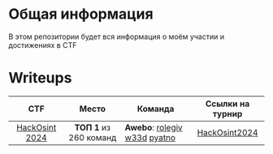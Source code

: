 # Общая информация

В этом репозитории будет вся информация о моём участии и достижениях в CTF

# Writeups

| CTF                        | Место   | Команда| Ссылки на турнир     |
|:--------------------------:|:-----------:|----------------------|:---------:|
| [HackOsint 2024](HackOsint-2024)| **ТОП 1** из 260 команд | **Awebo**: [rolegiv](https://github.com/rolegiv)  [w33d](https://github.com/w3irdd) [pyatno](https://github.com/pyatno) | [HackOsint2024](https://hackosint.net/) |

